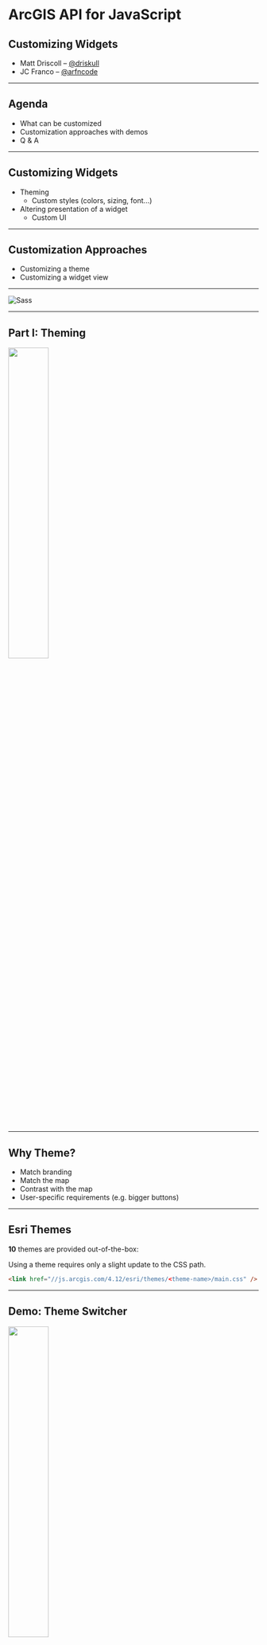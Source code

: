 <!-- .slide: data-background="../node_modules/esri-reveal.js-templates/img/2019/uc/bg-1.png" data-background-size="cover" -->
<!-- Presenter: Franco -->

# ArcGIS API for JavaScript

## Customizing Widgets

- Matt Driscoll – [@driskull](https://twitter.com/driskull)
- JC Franco – [@arfncode](https://twitter.com/arfncode)

---

## Agenda

- What can be customized
- Customization approaches with demos
- Q & A

---

## Customizing Widgets

- Theming
  - Custom styles (colors, sizing, font...)
- Altering presentation of a widget
  - Custom UI

---

## Customization Approaches

- Customizing a theme
- Customizing a widget view

---

<!-- .slide: data-background="img/bricks/blocky.png" data-background-size="cover"  -->

<img alt="Sass" src="./img/bricks/continue.png" class="plain" />

---

<!-- .slide: data-background="../node_modules/esri-reveal.js-templates/img/2019/uc/bg-3.png" data-background-size="cover" -->

<!-- Presenter: Matt -->

## Part I: Theming

<img src="img/bricks/out-of-box-themes.png" width="40%" />

---

## Why Theme?

- Match branding
- Match the map
- Contrast with the map
- User-specific requirements (e.g. bigger buttons)

<!-- .element: class="fragment" data-fragment-index="1" -->

---

## Esri Themes

**10** themes are provided out-of-the-box:

Using a theme requires only a slight update to the CSS path.

```html
<link href="//js.arcgis.com/4.12/esri/themes/<theme-name>/main.css" />
```

---

<!-- .slide: data-background="../node_modules/esri-reveal.js-templates/img/2019/uc/bg-4.png" data-background-size="cover" -->

## Demo: Theme Switcher

<a href="../demos/out-of-the-box-themes/" target="_blank"><img src="img/bricks/out-of-box-theme-dark.png" width="40%" /></a>

<a href="../demos/out-of-the-box-themes/" target="_blank" class="external">Out-of-the-box themes</a>

---

## Theming Technology

---

We use

<a href="https://sass-lang.com/" target="_blank"><img alt="Sass" src="./img/sass-white.png" class="plain" /></a>

### to create our CSS.

<a href="https://nodejs.org/" target="_blank"><img src="img/nodejs-new-pantone-black.png" class="plain" height="80" style="margin-left:10px; margin-right: 10px;"/></a><!-- .element: class="fragment" data-fragment-index="1" -->
<a href="https://gruntjs.com/" target="_blank"><img src="img/grunt.svg" height="80" class="plain" style="margin-left:10px; margin-right: 10px;"/></a><!-- .element: class="fragment" data-fragment-index="1" -->

<small><a href="https://sass-lang.com/" target="_blank" class="external">sass-lang.com</a> | <a href="https://nodejs.org/" target="_blank" class="external">nodejs.org</a> | <a href="https://gruntjs.com/" target="_blank" class="external">gruntjs.com</a></small><!-- .element: class="fragment plain" data-fragment-index="1" -->

---

<img alt="Sass" src="./img/sass-white.png" class="plain" />

### is a powerful scripting language for compiling CSS.

- Modular
- DRY
- Makes theming easy

<!-- .element: class="fragment" data-fragment-index="1" -->

---

## Theming Steps

1. Get theme utility
1. Use the utility
1. Customize your theme
1. Host your CSS file

<!-- .element: class="fragment" data-fragment-index="1" -->

---

## Theming Setup

1. Clone the <a href="https://github.com/jcfranco/jsapi-styles" class="external" target="_blank">theme utility</a> `jsapi-styles.git`
1. Run `npm install`
1. Edit <span style="font-weight:bold;">`sass/my-theme/main.scss`</span>
1. See <span style="font-weight:bold;">`dist/my-theme/main.css`</span>

<!-- .element: class="fragment" data-fragment-index="1" -->

---

## Step 1

Clone the theme utility repo

<a href="https://github.com/jcfranco/jsapi-styles" target="_blank" class="external">github.com/jcfranco/jsapi-styles</a>

<!-- .element: class="fragment" data-fragment-index="1" -->

```bash
git clone https://github.com/jcfranco/jsapi-styles.git
```

<!-- .element: class="fragment" data-fragment-index="1" -->

---

## Step 2

`npm install`

- Installs the necessary bits
- Creates a sample theme directory
- Compiles the CSS from the SCSS
- Spins up a preview in your default browser

<!-- .element: class="fragment" data-fragment-index="1" -->

---

## Step 3

#### Edit your theme

`sass/my-theme/main.scss`

#### Optionally, edit your app <!-- .element: class="fragment" data-fragment-index="1" -->

`preview/index.html` <!-- .element: class="fragment" data-fragment-index="1" -->

---

## Step 4

Host your stylesheet and any relevant assets

Link your stylesheet in your app

<!-- .element: class="fragment" data-fragment-index="1" -->

```html
<!-- In your app: -->
<link href="path/to/your/theme/main.css" />
```

<!-- .element: class="fragment" data-fragment-index="1" -->

---

## Theming Goals

### Theme Smart

<!-- .element: class="fragment" data-fragment-index="1" -->

- Avoid adding additional CSS selectors
- Instead, use Sass to your advantage

<!-- .element: class="fragment" data-fragment-index="1" -->

---

## Theme Structure

Let's look at how the core theme is structured

- Color<span>: `color.scss`</span><!-- .element: class="fragment" data-fragment-index="1" -->
- Size<span>: `sizes.scss`</span><!-- .element: class="fragment" data-fragment-index="1" -->
- Type<span>: `type.scss`</span><!-- .element: class="fragment" data-fragment-index="1" -->

---

## Theme Structure

### Default

```scss
// Inside base/_color_.scss
$background-color: #fff !default;
```

Any value assignment overrides the `!default` value.

```scss
// Inside sass/my-theme/main.scss
$background-color: #e3000b;
```

But wait...there's more!<!-- .element: class="fragment" data-fragment-index="1" -->

---

## Theme Structure

Override the core color variables...

```scss
$font-color: #fff;
$interactive-font-color: #fff;
$background-color: #e3000b;
$button-color: #fff;
```

...then magic!<!-- .element: class="fragment" data-fragment-index="1" -->

<img src="img/bricks/magic.gif" width="300" /><!-- .element: class="fragment plain" data-fragment-index="1" -->

---

## Magic\*

Using `$button-color` we can set a default hover color.

```scss
$button-color--hover: darken($button-color, 10%) !default;
// ...etc
```

---

## Theming Documentation

- <a href="https://developers.arcgis.com/javascript/latest/guide/styling/index.html#sassy-widgets" target="_blank" class="external">API Styling Guide</a>
- <a href="https://github.com/jcfranco/jsapi-styles/blob/master/README.md" target="_blank" class="external">Style Utility Readme</a>

---

## Lets make a theme

Brand colors

<!-- .element: class="fragment" data-fragment-index="1" -->

<img src="img/bricks/brand-colors.png" width="30%" />

<!-- .element: class="fragment" data-fragment-index="1" -->

---

## Custom Theme

Blocky McBricks: Fine miniature plastic bricks

<img src="img/bricks/custom-theme.png" width="40%" />

---

<!-- .slide: data-background="../node_modules/esri-reveal.js-templates/img/2019/uc/bg-4.png" data-background-size="cover"  -->

## Demo: Custom Theme

- <a href="../../jsapi-styles/preview/" target="_blank" class="external">Preview Start</a>
- <a href="../demos/custom-theme/STEPS.md" target="_blank" class="external">Demo Steps</a>

---

## Theming Recap

- Use the utility for easy theming.
- Theme structure
  - Color
  - Size
  - Typography
- Use the core and override values.

---

<!-- .slide: data-background="../node_modules/esri-reveal.js-templates/img/2019/uc/bg-3.png" data-background-size="cover" -->

## Part II: Customizing widget views

---

## Widget = View + ViewModel

Presentation is separate from business logic <!-- .element: class="fragment" data-fragment-index="1" -->

- Reusable <!-- .element: class="fragment" data-fragment-index="1" -->
- UI replacement <!-- .element: class="fragment" data-fragment-index="1" -->
- Framework integration <!-- .element: class="fragment" data-fragment-index="1" -->

<!-- .element: class="fragment" data-fragment-index="1" -->

---

## Views

- Presentation of the Widget
- Uses ViewModel APIs to render the UI
- View-specific logic resides here
- Extends `esri/widgets/Widget`

<!-- .element: class="fragment" data-fragment-index="1" -->

---

## Widget (Base) Class

`esri/widgets/Widget`

- Provides lifecycle
- API consistency

<!-- .element: class="fragment" data-fragment-index="1" -->

---

## Widget Lifecycle

- `constructor()`
- `postInitialize()`
- `render()`
- `destroy()`

<!-- .element: class="fragment" data-fragment-index="1" -->

---

## `render()`

- Defines UI
- Reacts to state
- JSX
- Virtual DOM

<!-- .element: class="fragment" data-fragment-index="1" -->

---

## Working with Views

API Exploration

- [Bookmarks Doc](https://developers.arcgis.com/javascript/latest/api-reference/esri-widgets-Bookmarks.html)
- [Bookmarks Sample](https://developers.arcgis.com/javascript/latest/sample-code/widgets-bookmarks/index.html)

---

## Customizing a widget view

Brickified™ Bookmarks widget

<img alt="Customizing view demo (before)" src="./img/bricks/demo-customizing-view-before.png" class="plain" height="500" />
&nbsp;&nbsp;&nbsp;&nbsp;&nbsp;&nbsp;&nbsp;&nbsp;&nbsp;
<img alt="Customizing view demo (after)" src="./img/bricks/demo-customizing-view-after.png" class="plain" height="500" />

---

<!-- .slide: data-background="../node_modules/esri-reveal.js-templates/img/2019/uc/bg-4.png" data-background-size="cover" -->

## Demo: Customizing a widget view

- [Demo Start](../demos/custom-widget-views/)
- [Demo Steps](https://github.com/jcfranco/uc-2019-customizing-widgets/tree/master/demos/custom-widget-views)

---

## Customizing a widget view recap

- Widget = View + ViewModel <!-- .element: class="fragment" data-fragment-index="1" -->
  - Reusable <!-- .element: class="fragment" data-fragment-index="1" -->
  - UI replacement <!-- .element: class="fragment" data-fragment-index="1" -->
  - Framework integration <!-- .element: class="fragment" data-fragment-index="1" -->
- Extended existing widget <!-- .element: class="fragment" data-fragment-index="3" -->
  - Lifecycle <!-- .element: class="fragment" data-fragment-index="3" -->
  - Custom rendering <!-- .element: class="fragment" data-fragment-index="3" -->

---

# Conclusion

- Themed by changing colors, sizing, etc.
- Altered presentation (custom UI)

---

## Recommended Sessions

- [ArcGIS API for JavaScript: The Road Ahead](https://userconference2019.schedule.esri.com/schedule/1105824428)
- [Building Web Apps with the ArcGIS API for JavaScript](https://userconference2019.schedule.esri.com/schedule/1991692024)

---

## Additional Resources

- [Implementing Accessor](https://developers.arcgis.com/javascript/latest/guide/implementing-accessor/index.html)
- [Setting up TypeScript](https://developers.arcgis.com/javascript/latest/guide/typescript-setup/index.html)
- [Widget Development](https://developers.arcgis.com/javascript/latest/guide/custom-widget/index.html)
- [JS API SDK](https://developers.arcgis.com/javascript/)

---

<!-- .slide: data-background="../node_modules/esri-reveal.js-templates/img/2019/uc/bg-5.png" data-background-size="cover" -->

---

## Questions?

##### For example

🤔 Where can I find the slides/source?

👉 [esriurl.com/customwidgetsuc2019](http://esriurl.com/customwidgetsuc2019) 👈

---

<!-- .slide: data-background="../node_modules/esri-reveal.js-templates/img/2019/uc/bg-4.png" data-background-size="cover" -->

## Thank You!

> Ideas for next User Conference related to web development 💡
>
> `jsapi_pm@esri.com`
